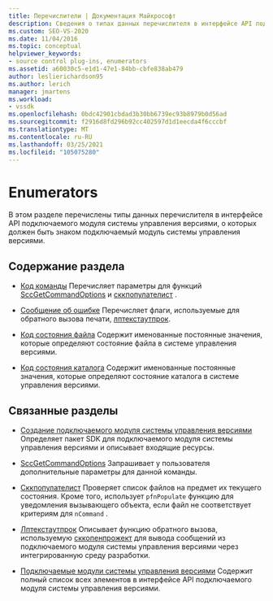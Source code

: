 ```yaml
---
title: Перечислители | Документация Майкрософт
description: Сведения о типах данных перечислителя в интерфейсе API подключаемого модуля системы управления версиями, включая код команды, сообщение, код состояния файла и код состояния каталога.
ms.custom: SEO-VS-2020
ms.date: 11/04/2016
ms.topic: conceptual
helpviewer_keywords:
- source control plug-ins, enumerators
ms.assetid: a60030c5-e1d1-47e1-84bb-cbfe838ab479
author: leslierichardson95
ms.author: lerich
manager: jmartens
ms.workload:
- vssdk
ms.openlocfilehash: 0bdc42901cbdad3b30bb6739ec93b8979b0d56ad
ms.sourcegitcommit: f2916d8fd296b92cc402597d1d1eecda4f6cccbf
ms.translationtype: MT
ms.contentlocale: ru-RU
ms.lasthandoff: 03/25/2021
ms.locfileid: "105075280"
---
```

# <a name="enumerators"></a>Enumerators
В этом разделе перечислены типы данных перечислителя в интерфейсе API подключаемого модуля системы управления версиями, о которых должен быть знаком подключаемый модуль системы управления версиями.

## <a name="in-this-section"></a>Содержание раздела
- [Код команды](../extensibility/command-code-enumerator.md) Перечисляет параметры для функций [SccGetCommandOptions](../extensibility/sccgetcommandoptions-function.md) и [сккпопулателист](../extensibility/sccpopulatelist-function.md) .

- [Сообщение об ошибке](../extensibility/message-enumerator.md) Перечисляет флаги, используемые для обратного вызова печати, [лптекстаутпрок](../extensibility/lptextoutproc.md).

- [Код состояния файла](../extensibility/file-status-code-enumerator.md) Содержит именованные постоянные значения, которые определяют состояние файла в системе управления версиями.

- [Код состояния каталога](../extensibility/directory-status-code-enumerator.md) Содержит именованные постоянные значения, которые определяют состояние каталога в системе управления версиями.

## <a name="related-sections"></a>Связанные разделы
- [Создание подключаемого модуля системы управления версиями](../extensibility/internals/creating-a-source-control-plug-in.md) Определяет пакет SDK для подключаемого модуля системы управления версиями и описывает входящие ресурсы.

- [SccGetCommandOptions](../extensibility/sccgetcommandoptions-function.md) Запрашивает у пользователя дополнительные параметры для данной команды.

- [Сккпопулателист](../extensibility/sccpopulatelist-function.md) Проверяет список файлов на предмет их текущего состояния. Кроме того, использует `pfnPopulate` функцию для уведомления вызывающего объекта, если файл не соответствует критериям для `nCommand` .

- [Лптекстаутпрок](../extensibility/lptextoutproc.md) Описывает функцию обратного вызова, используемую [сккопенпрожект](../extensibility/sccopenproject-function.md) для вывода сообщений из подключаемого модуля системы управления версиями через интегрированную среду разработки.

- [Подключаемые модули системы управления версиями](../extensibility/source-control-plug-ins.md) Содержит полный список всех элементов в интерфейсе API подключаемого модуля системы управления версиями.
